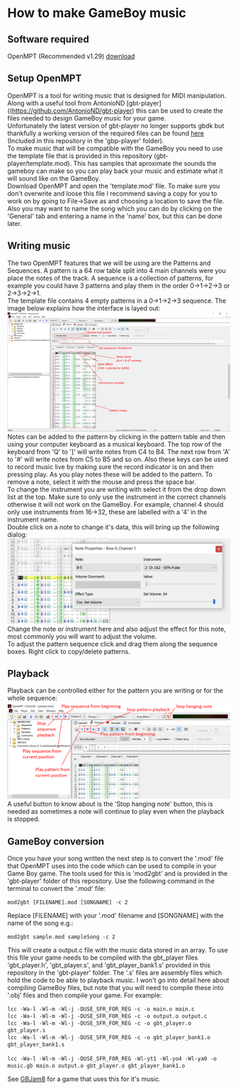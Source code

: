 # How to make GameBoy music

## Software required
OpenMPT (Recommended v1.29) [download](https://openmpt.org/download)

## Setup OpenMPT
OpenMPT is a tool for writing music that is designed for MIDI manipulation. Along with a useful tool from AntonioND [gbt-player]((https://github.com/AntonioND/gbt-player) this can be used to create the files needed to design GameBoy music for your game.  
Unfortunately the latest version of gbt-player no longer supports gbdk but thankfully a working version of the required files can be found [here](https://github.com/gingemonster/GamingMonstersGameBoySampleCode/tree/master/19_making_music) (Included in this repository in the 'gbp-player' folder).  
To make music that will be compatible with the GameBoy you need to use the template file that is provided in this repository (gbt-player/template.mod). This has samples that aproximate the sounds the gameboy can make so you can play back your music and estimate what it will sound like on the GameBoy.  
Download OpenMPT and open the 'template.mod' file. To make sure you don't overwrite and loose this file I recommend saving a copy for you to work on by going to File->Save as and choosing a location to save the file. Also you may want to name the song which you can do by clicking on the 'General' tab and entering a name in the 'name' box, but this can be done later.  

## Writing music
The two OpenMPT features that we will be using are the Patterns and Sequences. A pattern is a 64 row table split into 4 main channels were you place the notes of the track. A sequence is a collection of patterns, for example you could have 3 patterns and play them in the order 0->1->2->3 or 2->3->2->1.  
The template file contains 4 empty patterns in a 0->1->2->3 sequence. The image below explains how the interface is layed out:
![Labelled OpenMPT interface](/docs/labelledinterface.PNG?raw=true)
Notes can be added to the pattern by clicking in the pattern table and then using your computer keyboard as a musical keyboard. The top row of the keyboard from 'Q' to ']' will write notes from C4 to B4. The next row from 'A' to '#' will write notes from C5 to B5 and so on. Also these keys can be used to record music live by making sure the record indicator is on and then pressing play. As you play notes these will be added to the pattern. To remove a note, select it with the mouse and press the space bar.  
To change the instrument you are writing with select it from the drop down list at the top. Make sure to only use the instrument in the correct channels otherwise it will not work on the GameBoy. For example, channel 4 should only use instruments from 16->32, these are labelled with a '4' in the instrument name.  
Double click on a note to change it's data, this will bring up the following dialog:
![OpenMPT note edit dialog](/docs/noteeditdialog.PNG?raw=true)
Change the note or instrument here and also adjust the effect for this note, most commonly you will want to adjust the volume.  
To adjust the pattern sequence click and drag them along the sequence boxes. Right click to copy/delete patterns.

## Playback 
Playback can be controlled either for the pattern you are writing or for the whole sequence:
![Labelled OpenMPT playback interface](/docs/labelledplayback.PNG?raw=true)
A useful button to know about is the 'Stop hanging note' button, this is needed as sometimes a note will continue to play even when the playback is stopped. 

## GameBoy conversion
Once you have your song written the next step is to convert the '.mod' file that OpenMPT uses into the code which can be used to compile in your Game Boy game. The tools used for this is 'mod2gbt' and is provided in the 'gbt-player' folder of this repository.
Use the following command in the terminal to convert the '.mod' file:
```
mod2gbt [FILENAME].mod [SONGNAME] -c 2
```
Replace [FILENAME] with your '.mod' filename and [SONGNAME] with the name of the song e.g.:
```
mod2gbt sample.mod sampleSong -c 2
```
This will create a output.c file with the music data stored in an array. To use this file your game needs to be compiled with the gbt_player files 'gbt_player.h', 'gbt_player.s', and 'gbt_player_bank1.s' provided in this repository in the 'gbt-player' folder. The '.s' files are assembly files which hold the code to be able to playback music. I won't go into detail here about compiling GameBoy files, but note that you will need to compile these into '.obj' files and then compile your game. For example:
```
lcc -Wa-l -Wl-m -Wl-j -DUSE_SFR_FOR_REG -c -o main.o main.c
lcc -Wa-l -Wl-m -Wl-j -DUSE_SFR_FOR_REG -c -o output.o output.c
lcc -Wa-l -Wl-m -Wl-j -DUSE_SFR_FOR_REG -c -o gbt_player.o gbt_player.s
lcc -Wa-l -Wl-m -Wl-j -DUSE_SFR_FOR_REG -c -o gbt_player_bank1.o gbt_player_bank1.s

lcc -Wa-l -Wl-m -Wl-j -DUSE_SFR_FOR_REG -Wl-yt1 -Wl-yo4 -Wl-ya0 -o music.gb main.o output.o gbt_player.o gbt_player_bank1.o
```
See [GBJam8](https://github.com/GamesKnightStudios/GBJam8) for a game that uses this for it's music. 
